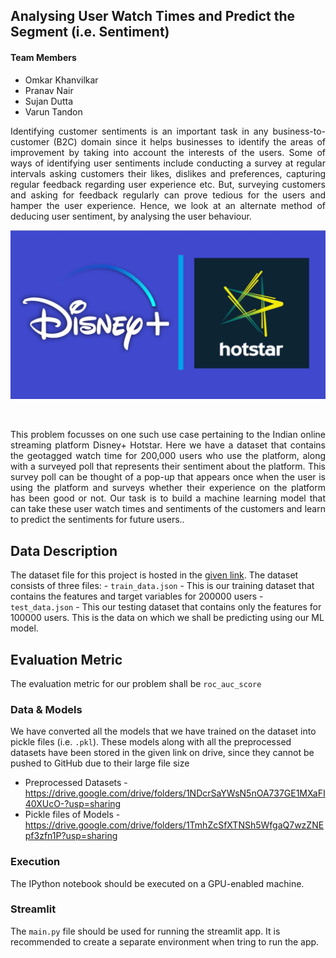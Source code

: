 ## Analysing User Watch Times and Predict the Segment (i.e. Sentiment)

#### Team Members
- Omkar Khanvilkar
- Pranav Nair
- Sujan Dutta
- Varun Tandon

<div style="text-align: justify">Identifying customer sentiments is an important task in any business-to-customer (B2C) domain since it helps businesses to identify the areas of improvement by taking into account the interests of the users. Some of ways of identifying user sentiments include conducting a survey at regular intervals asking customers their likes, dislikes and preferences, capturing regular feedback regarding user experience etc. But, surveying customers and asking for feedback regularly can prove tedious for the users and hamper the user experience. Hence, we look at an alternate method of deducing user sentiment, by analysing the user behaviour.</div>  


![hotstar_logo](Disney-Hotstar-Logo.jpg)

<p>&nbsp;</p>

<div style="text-align: justify">This problem focusses on one such use case pertaining to the Indian online streaming platform Disney+ Hotstar. Here we have a dataset that contains the geotagged watch time for 200,000 users who use the platform, along with a surveyed poll that represents their sentiment about the platform. This survey poll can be thought of a pop-up that appears once when the user is using the platform and surveys whether their experience on the platform has been good or not.  
Our task is to build a machine learning model that can take these user watch times and sentiments of the customers and learn to predict the sentiments for future users..</div>

## Data Description

The dataset file for this project is hosted in the [given link](https://www.hackerearth.com/problem/machine-learning/predict-the-segment-hotstar/). 
The dataset consists of three files:
    - `train_data.json` - This is our training dataset that contains the features and target variables for 200000 users 
    - `test_data.json` - This our testing dataset that contains only the features for 100000 users. This is the data on which we shall be predicting using our ML model.
    
    
## Evaluation Metric

The evaluation metric for our problem shall be `roc_auc_score`

### Data & Models
We have converted all the models that we have trained on the dataset into pickle files (i.e. `.pkl`). These models along with all the preprocessed datasets have been stored in the given link on drive, since they cannot be pushed to GitHub due to their large file size
- Preprocessed Datasets - https://drive.google.com/drive/folders/1NDcrSaYWsN5nOA737GE1MXaFI40XUcO-?usp=sharing
- Pickle files of Models -  https://drive.google.com/drive/folders/1TmhZcSfXTNSh5WfgaQ7wzZNEpf3zfn1P?usp=sharing

### Execution
The IPython notebook should be executed on a GPU-enabled machine.

### Streamlit 
The `main.py` file should be used for running the streamlit app. It is recommended to create a separate environment when tring to run the app.
